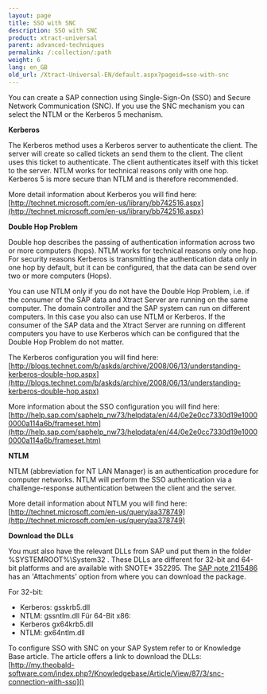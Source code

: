 ```yaml
---
layout: page
title: SSO with SNC
description: SSO with SNC
product: xtract-universal
parent: advanced-techniques
permalink: /:collection/:path
weight: 6
lang: en_GB
old_url: /Xtract-Universal-EN/default.aspx?pageid=sso-with-snc
---
```


You can create a SAP connection using Single-Sign-On (SSO) and Secure Network Communication (SNC). If you use the SNC mechanism you can select the NTLM or the Kerberos 5 mechanism. 

**Kerberos**

The Kerberos method uses a Kerberos server to authenticate the client. The server will create so called tickets an send them to the client. The client uses this ticket to authenticate. The client authenticates itself with this ticket to the server.
NTLM works for technical reasons only with one hop. Kerberos 5 is more secure than NTLM and is therefore recommended. 

More detail information about Kerberos you will find here: [http://technet.microsoft.com/en-us/library/bb742516.aspx](http://technet.microsoft.com/en-us/library/bb742516.aspx) 

**Double Hop Problem**

Double hop describes the passing of authentication information across two or more computers (hops).
NTLM works for technical reasons only one hop. For security reasons Kerberos is transmitting the authentication data only in one hop by default, but it can be configured, that the data can be send over two or more computers (Hops).

You can use NTLM only if you do not have the Double Hop Problem, i.e. if the consumer of the SAP data and Xtract Server are running on the same computer. The domain controller and the SAP system can run on different computers. In this case you also can use NTLM or Kerberos.
If the consumer of the SAP data and the Xtract Server are running on different computers you have to use Kerberos which can be configured that the Double Hop Problem do not matter. 

The Kerberos configuration you will find here: [http://blogs.technet.com/b/askds/archive/2008/06/13/understanding-kerberos-double-hop.aspx](http://blogs.technet.com/b/askds/archive/2008/06/13/understanding-kerberos-double-hop.aspx)

More information about the SSO configuration you will find here: [http://help.sap.com/saphelp_nw73/helpdata/en/44/0e2e0cc7330d19e10000000a114a6b/frameset.htm](http://help.sap.com/saphelp_nw73/helpdata/en/44/0e2e0cc7330d19e10000000a114a6b/frameset.htm)


**NTLM**

NTLM (abbreviation for NT LAN Manager) is an authentication procedure for computer networks. NTLM will perform the SSO authentication via a challenge-response authentication between the client and the server. 

More detail information about NTLM you will find here: [http://technet.microsoft.com/en-us/query/aa378749](http://technet.microsoft.com/en-us/query/aa378749) 


**Download the DLLs**

You must also have the relevant DLLs from SAP und put them in the folder %SYSTEMROOT%\System32 . 
These DLLs are different for 32-bit and 64-bit platforms and are available with SNOTE* 352295. 
The [SAP note 2115486]() has an 'Attachments' option from where you can download the package. 

For 32-bit: 
 - Kerberos: gsskrb5.dll 
 - NTLM: gssntlm.dll
Für 64-Bit x86: 
 - Kerberos gx64krb5.dll 
 - NTLM: gx64ntlm.dll

To configure SSO with SNC on your SAP System refer to or Knowledge Base article. The article offers a link to download the DLLs:
[http://my.theobald-software.com/index.php?/Knowledgebase/Article/View/87/3/snc-connection-with-sso]() 